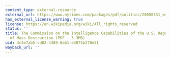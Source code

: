 ```yaml
---
content_type: external-resource
external_url: https://www.nytimes.com/packages/pdf/politics/20050331_wmd_report.pdf
has_external_license_warning: true
license: https://en.wikipedia.org/wiki/All_rights_reserved
status: ''
title: The Commission on the Intelligence Capabilities of the U.S. Regarding Weapons
  of Mass Destruction (PDF - 3.3MB)
uid: 3c4e7ab5-cd82-4489-8eb1-e3875b278e51
wayback_url: ''
---
```

